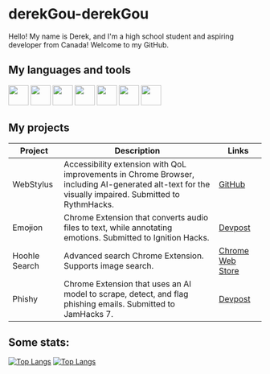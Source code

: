 # derekGou-derekGou
Hello! My name is Derek, and I'm a high school student and aspiring developer from Canada! Welcome to my GitHub.
## My languages and tools
<code><img height="40" src="https://upload.wikimedia.org/wikipedia/commons/thumb/6/6a/JavaScript-logo.png/600px-JavaScript-logo.png"></code>
<code><img height="40" src="https://upload.wikimedia.org/wikipedia/commons/thumb/c/c3/Python-logo-notext.svg/115px-Python-logo-notext.svg.png"></code>
<code><img height="40" src="https://upload.wikimedia.org/wikipedia/commons/thumb/6/61/HTML5_logo_and_wordmark.svg/1024px-HTML5_logo_and_wordmark.svg.png"></code>
<code><img height="40" src="https://upload.wikimedia.org/wikipedia/commons/thumb/d/d5/CSS3_logo_and_wordmark.svg/800px-CSS3_logo_and_wordmark.svg.png"></code>
<code><img height="40" src="https://upload.wikimedia.org/wikipedia/commons/thumb/c/cb/Processing_2021_logo.svg/1024px-Processing_2021_logo.svg.png"></code>
<code><img height="40" src="https://upload.wikimedia.org/wikipedia/commons/thumb/1/18/ISO_C%2B%2B_Logo.svg/800px-ISO_C%2B%2B_Logo.svg.png"></code>
<code><img height="40" src="https://upload.wikimedia.org/wikipedia/commons/thumb/1/1b/R_logo.svg/1280px-R_logo.svg.png"></code>

## My projects
| Project | Description | Links |
| ----------- | ----------- | ----------- |
| WebStylus | Accessibility extension with QoL improvements in Chrome Browser, including AI-generated alt-text for the visually impaired. Submitted to RythmHacks. | [GitHub](https://github.com/mattshrew/WebStylus/tree/main) |
| Emoɉion | Chrome Extension that converts audio files to text, while annotating emotions. Submitted to Ignition Hacks. | [Devpost](https://devpost.com/software/emo-ion/) |
| Hoohle Search | Advanced search Chrome Extension. Supports image search. | [Chrome Web Store](https://chromewebstore.google.com/detail/hoohle-search-google-sear/jmjckdfpipjhodceglcomigogkodllbe/) |
| Phishy | Chrome Extension that uses an AI model to scrape, detect, and flag phishing emails. Submitted to JamHacks 7. | [Devpost](https://devpost.com/software/phishy/) |

## Some stats:
[//]: <> (Thanks to anuraghazra for the stats!)
[![Top Langs](https://github-readme-stats.vercel.app/api/top-langs/?username=derekGou&langs_count=4)](https://github.com/derekGou)
[![Top Langs](https://github-readme-stats.vercel.app/api?username=derekGou)](https://github.com/derekGou)
